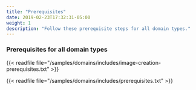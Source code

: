 ```yaml
---
title: "Prerequisites"
date: 2019-02-23T17:32:31-05:00
weight: 1
description: "Follow these prerequisite steps for all domain types."
---
```


### Prerequisites for all domain types

{{< readfile file="/samples/domains/includes/image-creation-prerequisites.txt" >}}

{{< readfile file="/samples/domains/includes/prerequisites.txt" >}}


